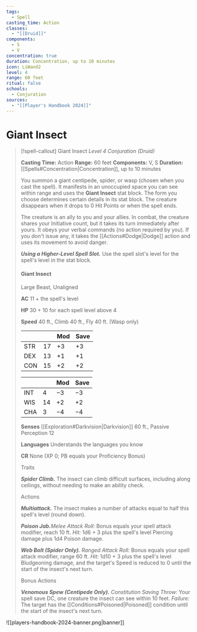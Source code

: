 ```yaml
---
tags:
  - Spell
casting_time: Action
classes:
  - "[[Druid]]"
components:
  - S
  - V
concentration: true
duration: Concentration, up to 10 minutes
icon: LiWand2
level: 4
range: 60 feet
ritual: false
schools:
  - Conjuration
sources:
  - "[[Player's Handbook 2024]]"
---
```


# Giant Insect

>[!spell-callout] Giant Insect
>_Level 4 Conjuration (Druid)_
>
>**Casting Time:** Action
>**Range:** 60 feet
>**Components:** V, S
>**Duration:** [[Spells#Concentration\|Concentration]], up to 10 minutes
>
>You summon a giant centipede, spider, or wasp (chosen when you cast the spell). It manifests in an unoccupied space you can see within range and uses the **Giant Insect** stat block. The form you choose determines certain details in its stat block. The creature disappears when it drops to 0 Hit Points or when the spell ends.
>
>The creature is an ally to you and your allies. In combat, the creature shares your Initiative count, but it takes its turn immediately after yours. It obeys your verbal commands (no action required by you). If you don't issue any, it takes the [[Actions#Dodge\|Dodge]] action and uses its movement to avoid danger.
>
>**_Using a Higher-Level Spell Slot._** Use the spell slot's level for the spell's level in the stat block.
>
>#### Giant Insect
>
>Large Beast, Unaligned
>
>**AC** 11 + the spell's level
>
>**HP** 30 + 10 for each spell level above 4
>
>**Speed** 40 ft., Climb 40 ft., Fly 40 ft. (Wasp only)
>
>|||Mod|Save|
>|---|---|---|---|
>|STR|17|+3|+3|
>|DEX|13|+1|+1|
>|CON|15|+2|+2|
>
>|||Mod|Save|
>|---|---|---|---|
>|INT|4|−3|−3|
>|WIS|14|+2|+2|
>|CHA|3|−4|−4|
>
>**Senses** [[Exploration#Darkvision\|Darkvision]] 60 ft., Passive Perception 12
>
>**Languages** Understands the languages you know
>
>**CR** None (XP 0; PB equals your Proficiency Bonus)
>
>Traits
>
>**_Spider Climb._** The insect can climb difficult surfaces, including along ceilings, without needing to make an ability check.
>
>Actions
>
>**_Multiattack._** The insect makes a number of attacks equal to half this spell's level (round down).
>
>**_Poison Jab._**_Melee Attack Roll:_ Bonus equals your spell attack modifier, reach 10 ft. _Hit:_ 1d6 + 3 plus the spell's level Piercing damage plus 1d4 Poison damage.
>
>**_Web Bolt (Spider Only)._** _Ranged Attack Roll:_ Bonus equals your spell attack modifier, range 60 ft. _Hit:_ 1d10 + 3 plus the spell's level Bludgeoning damage, and the target's Speed is reduced to 0 until the start of the insect's next turn.
>
>Bonus Actions
>
>**_Venomous Spew (Centipede Only)._** _Constitution Saving Throw:_ Your spell save DC, one creature the insect can see within 10 feet. _Failure:_ The target has the [[Conditions#Poisoned\|Poisoned]] condition until the start of the insect's next turn.


![[players-handbook-2024-banner.png|banner]]
